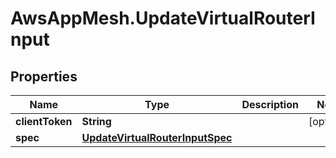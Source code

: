 # AwsAppMesh.UpdateVirtualRouterInput

## Properties

Name | Type | Description | Notes
------------ | ------------- | ------------- | -------------
**clientToken** | **String** |  | [optional] 
**spec** | [**UpdateVirtualRouterInputSpec**](UpdateVirtualRouterInputSpec.md) |  | 


